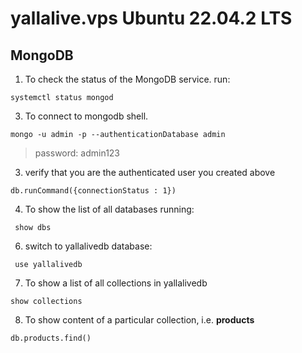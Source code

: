 # yallalive.vps Ubuntu 22.04.2 LTS
## MongoDB
1. To check the status of the MongoDB service. run:
```code
systemctl status mongod
```
3. To connect to mongodb shell.
```code
mongo -u admin -p --authenticationDatabase admin
```
> password: admin123
3. verify that you are the authenticated user you created above
``` mongo shell
db.runCommand({connectionStatus : 1})
```
4. To show the list of all databases running:
```mongo shell
 show dbs
```
6. switch to yallalivedb database:
```mongo shell
 use yallalivedb
```
7. To show a list of all collections in yallalivedb
```mongo shell
show collections
```
8. To show content of a particular collection, i.e. **products**
```mongo shell
db.products.find()
```
